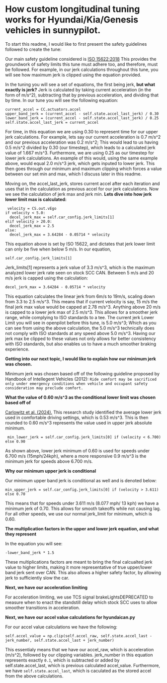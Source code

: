 
# **How custom longitudinal tuning works for Hyundai/Kia/Genesis vehicles in sunnypilot.**

To start this readme, I would like to first present the safety guidelines followed to create the tune:

Our main safety guideline considered is [ISO 15622:2018](https://www.iso.org/obp/ui/en/#iso:std:iso:15622:ed-3:v1:en)
This provides the groundwork of safety limits this tune must adhere too, and therefore, must be followed.
For example, in our jerk calculations throughout this tune, you will see how maximum jerk is clipped using the equation provided.

In the tuning you will see a set of equations, the first being jerk, **but what exactly is jerk?**
Jerk is calculated by taking current acceleration (in the form of m/s^2), subtracting that by previous acceleration, and
dividing that by time. In our tune you will see the following equation:

    current_accel = CC.actuators.accel
    upper_band_jerk = (current_accel - self.state.accel_last_jerk) / 0.30
    lower_band_jerk = (current_accel - self.state.accel_last_jerk) / 0.25
    self.state.accel_last_jerk = current_accel

For time, in this equation we are using 0.30 to represent time for our upper jerk calculations.
For example, lets say our current acceleration is 0.7 m/s^2 and our previous acceleration was 0.2 m/s^2; This would lead to us having 0.5 m/s^2 divided by
0.30 (our timestep), which leads to a calculated jerk value of 1.667 m/s^3. Furthermore, we are using 0.25 as our timestep for lower
jerk calculations. An example of this would, using the same example above, would equal 2.0 m/s^3 jerk, which gets inputed to lower jerk.
This then goes through our minimum and maximum clipping which forces a value between our set min and max, which I discuss later in this readme.

Moving on, the accel_last_jerk, stores current accel after each iteration and uses that in the calculation as previous accel for
our jerk calculations. Now we see the calculation of jerk max and jerk min. **Lets dive into how jerk lower limit max is calculated:**

     velocity = CS.out.vEgo
    if velocity < 5.0:
      decel_jerk_max = self.car_config.jerk_limits[1]
    elif velocity > 20.0:
      decel_jerk_max = 2.5
    else:
      decel_jerk_max = 3.64284 - 0.05714 * velocity

This equation above is set by ISO 15622, and dictates that jerk lower limit can only be five when below 5 m/s. In our equation,

    self.car_config.jerk_limits[1] 

Jerk_limits[1] represents a jerk value of 3.3 m/s^3, which is the maximum analyzed lower jerk rate seen on stock SCC CAN.
Between 5 m/s and 20 m/s jerk is capped using the calculation:

    decel_jerk_max = 3.64284 - 0.05714 * velocity

This equation calculates the linear jerk from 6m/s to 19m/s, scaling down from 3.3 to 2.5 m/s^3.
This means that if current velocity is say, 15 m/s the final jerk max value would be capped at 2.78 m/s^3.
Anything above 20 m/s is capped to a lower jerk max of 2.5 m/s^3. This allows for a smoother jerk range, while complying to ISO standards to a tee.
The current jerk Lower Limit you will see in openpilot before this tune, is 5.0 m/s^3; Which as you can see from using the above calculation,
the 5.0 m/s^3 technically does not comply with ISO standards at any speed above 5.0 m/s^3.
Having our jerk max be clipped to these values not only allows for better consistency with ISO standards, 
but also enables us to have a much smoother braking experience.

**Getting into our next topic, I would like to explain how our minimum jerk was chosen.**

Minimum jerk was chosen based off of the following guideline proposed by Handbook of Intellegent Vehicles (2012):
`Ride comfort may be sacrificed only under emergency conditions when vehicle and occupant safety consideration may preclude comfort.`

**What the value of 0.60 m/s^3 as the conditional lower limit was chosen based off of**

[Carlowitz et al. (2024).](https://www.researchgate.net/publication/382274551_User_evaluation_of_comfortable_deceleration_profiles_for_highly_automated_driving_Findings_from_a_test_track_study)
This research study identified the average lower jerk used in comfortable driving settings, which is 0.53 m/s^3.
This is then rounded to 0.60 m/s^3 represents the value used in upper jerk absolute minimum.

     min_lower_jerk = self.car_config.jerk_limits[0] if (velocity < 6.700) else 0.90

As shown above, lower jerk minimum of 0.60 is used for speeds under 6.700 m/s (15mph/24kph), where a more 
responsive 0.9 m/s^3 is the minimum jerk for speeds above 6.700 m/s.

**Why our minimum upper jerk is conditional**

Our minimum upper band jerk is conditional as well and is denoted below:

    min_upper_jerk = self.car_config.jerk_limits[0] if (velocity > 3.611) else 0.70

This means that for speeds under 3.611 m/s (8.077 mph/ 13 kph) we have a minimum jerk of 0.70. This allows for smooth
takeoffs while not causing lag. For all other speeds, we use our normal jerk_limit for minimum, which is 0.60.

**The multiplication factors in the upper and lower jerk equation, and what they represent**

In the equation you will see:

    -lower_band_jerk * 1.5

These multiplications factors are meant to bring the final calcualted jerk value to higher limits, making it more
representative of true upper/lower band jerk sent over CAN. This also allows a higher safety factor, by allowing jerk to
sufficiently slow the car.

**Next, we have our acceleration limiting**

For acceleration limiting, we use TCS signal brakeLightsDEPRECATED to measure when to enact the standstill delay 
which stock SCC uses to allow smoother transitions in acceleration.

**Next, we have our accel value calculations for hyundaican.py**

For our accel value calculations we have the following:

   `self.accel_value = np.clip(self.accel_raw, self.state.accel_last - jerk_number, self.state.accel_last + jerk_number)`

This essentialy means that we have our accel_raw, which is acceleration (m/s^2), followed by our clipping variables. 
jerk_number in this equation represents exactly `0.1`, which is subtracted or added by self.state.accel_last, which is 
previous calculated accel_value. Furthermore, we have `self.state.accel_last`, which is caculated as the stored accel from
the above calculations.
